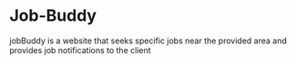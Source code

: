 # Job-Buddy
jobBuddy is a website that seeks specific jobs near the provided area and provides job notifications to the client 
